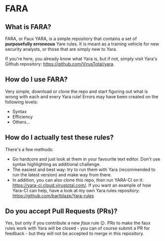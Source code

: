 # FARA

## What is FARA?
FARA, or Faux YARA, is a simple repository that contains a set of **purposefully erroneous** Yare rules. It is meant as a training vehicle for new security analysts, or those that are simply new to Yara. 

If you're here, you already know what Yara is, but if not, simply visit Yara's Github repository: https://github.com/VirusTotal/yara.

## How do I use FARA?
Very simple, download or clone the repo and start figuring out what is wrong with each and every Yara rule! Errors may have been created on the following levels:

* Syntax
* Efficiency
* Others...

## How do I actually test these rules?
There's a few methods:

* Go hardcore and just look at them in your favourite text editor. Don't use syntax highlighting as additional challenge.
* The easiest and best way: try to run them with Yara (recommended to run the latest version) and make way from there.
* In addition, you can also clone this repo, then run YARA-CI on it: https://yara-ci.cloud.virustotal.com/. 
If you want an example of how Yara-CI can help, have a look at my own Yara rules repository: https://github.com/bartblaze/Yara-rules

## Do you accept Pull Requests (PRs)?
Yes, but only if you contribute a new *faux* rule :wink:. PRs to make the faux rules work with Yara will be closed - you can of course submit a PR for feedback - but they will not be accepted to merge in this repository.
